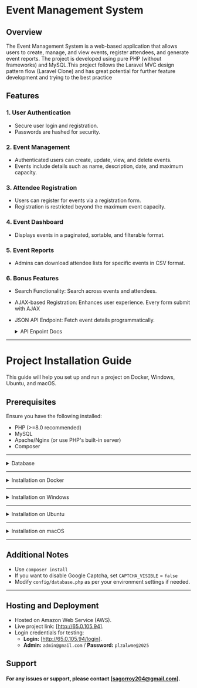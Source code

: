 # Event Management System

## Overview

The Event Management System is a web-based application that allows users to create, manage, and view events, register attendees, and generate event reports. The project is developed using pure PHP (without frameworks) and MySQL.This project follows the Laravel MVC design pattern flow (Laravel Clone) and has great potential for further feature development and trying to the best practice

## Features

### 1. User Authentication

- Secure user login and registration.
- Passwords are hashed for security.

### 2. Event Management

- Authenticated users can create, update, view, and delete events.
- Events include details such as name, description, date, and maximum capacity.

### 3. Attendee Registration

- Users can register for events via a registration form.
- Registration is restricted beyond the maximum event capacity.

### 4. Event Dashboard

- Displays events in a paginated, sortable, and filterable format.

### 5. Event Reports

- Admins can download attendee lists for specific events in CSV format.

### 6. Bonus Features

- Search Functionality: Search across events and attendees.
- AJAX-based Registration: Enhances user experience. Every form submit with AJAX
- JSON API Endpoint: Fetch event details programmatically.
  <details>
  <summary>API Enpoint Docs</summary>
    
  ### Base URL
  ```sh
    http://65.0.105.94/api/v1
  ```

  ### Endpoints
  #### 1. Get Event by ID
  Retrieves details of a specific event, including its attendees and remaining ticket count.
  - URL: /event/{event_id}
  - Method: GET
  - URL Parameters:
  - event_id (required): The ID of the event.
    
  #### Example Request
  ```sh
  GET /api/v1/event/1
  ```

  #### Example Request
  ```sh
      {
        "id": 1,
        "slug": "tech-world",
        "description": "A conference about technology.",
        "deadline": "2023-12-15 10:00:00",
        "location": "New York",
        "name": "Tech World",
        "max_capacity": 100,
        "remaining_tickets": 98,
        "attended": [
            {
                "id": 1,
                "name": "John",
                "phone": "1234567890"
            },
            {
                "id": 2,
                "name": "Jane",
                "phone": "0987654321"
            }
        ]
    }
  ```

  #### Example Response (Event Not Found)
  ```sh
  {
      "status": "faild",
      "message": "Event not found.",
      "data": []
  }
  ```

  ### 2. Get Paginated List of Events

  Retrieves a paginated list of events with details, including remaining tickets and pagination metadata.

  - URL: `/events`
  - Method: `GET`
  - Query Parameters:
  - `page` (optional): The page number to retrieve (default: `1`).
  - `limit` (optional): The number of events per page (default: `5`).
  
  #### Example Request
  ```sh
  GET /api/v1/events?page=1&limit=5
  ```
  ### Example Response (Success)
  ```sh
    {
      "status": "success",
      "data": {
          "events": [
              {
                  "id": 1,
                  "name": "Tech World",
                  "slug": "tech-world",
                  "description": "A conference about technology.",
                  "date": "2023-12-15 10:00:00",
                  "location": "New York",
                  "max_capacity": 100,
                  "remaining_tickets": 98,
                  "status": "active",
                  "created_by": 1,
                  "created_by_name": "Admin",
                  "created_at": "2023-10-01 12:00:00",
                  "updated_at": "2023-10-01 12:00:00"
              },
              {
                  "id": 2,
                  "name": "Music Festival",
                  "slug": "music-festival",
                  "description": "Annual music festival.",
                  "date": "2023-11-20 18:00:00",
                  "location": "Los Angeles",
                  "max_capacity": 500,
                  "remaining_tickets": 450,
                  "status": "active",
                  "created_by": 1,
                  "created_by_name": "Admin",
                  "created_at": "2023-10-01 12:00:00",
                  "updated_at": "2023-10-01 12:00:00"
              }
          ],
          "pagination": {
              "current_page": 1,
              "total_pages": 10,
              "per_page": 5,
              "total_records": 50
          }
      }
  }
  ```

  ### Error Responses
  All endpoints return the following error structure in case of failure:

  ```sh
    {
      "status": "faild",
      "message": "Error message here.",
      "data": []
  }
  ```

  ### Response Codes
  - `200 OK`: The request was successful.
  - `404 Not Found`: The requested resource (e.g., event) was not found.
  - `500 Internal Server Error`: An unexpected error occurred on the server.

  ### Example Usage
  #### Fetch Event by ID
  ```sh
  curl -X GET "http://65.0.105.94/api/v1/event/1"
  ```
  #### Fetch Paginated Events

  ```sh
  curl -X GET "http://65.0.105.94/api/v1/events?page=1&limit=5"
  ```
</details>

---

# Project Installation Guide

This guide will help you set up and run a project on Docker, Windows, Ubuntu, and macOS.

## Prerequisites

Ensure you have the following installed:

- PHP (>=8.0 recommended)
- MySQL
- Apache/Nginx (or use PHP's built-in server)
- Composer

---

<details>
  <summary>Database</summary>
  
  #### Check databse in project root directory
  
  <img src="https://raw.githubusercontent.com/sagor-roy/event-management/main/public/assets/src/images/screenshot.jpg" width="100%">
</details>

---

<details>
  <summary>Installation on Docker</summary>
  
## Features
- **Apache Web Server** with PHP
- **MySQL Database** for storing event data
- **phpMyAdmin** for easy database management
- **Docker Compose** for effortless setup and deployment

## Setup Instructions

### 1️ **Clone the Repository**
```sh
 git clone https://github.com/sagor-roy/event-management.git
 cd your-repo
```
### 2. Configure `.env`

Copy `.env.example` to `.env` and paste.

```sh
APP_NAME = 'Event Management'
APP_ENV = local

DB_HOST = db #container name 
DB_NAME = 'events_management'
DB_USER = root
DB_PASS = 'plzletme!n' #change the password if needed

CAPTCHA_VISIBLE = 'true'
CAPTCHA_SITEKEY = 
CAPTCHA_SECRET = 
```
**Note:** Modify these values as needed but don't change `DB_HOST` name `db`.

### 3. Run the Project with Docker Compose
```sh
docker-compose up -d
```

**This will:**
- Build the `web` service (PHP + Apache)
- Start the `db` service (MySQL)
- Start `phpMyAdmin` for database access

### 4. Run the command and install `composer`
```sh
docker compose exec -it web /bin/bash --login -c "cd /var/www/html/ && composer install"
```

### 5. Access the Application
- Web Application: http://localhost:8000
- phpMyAdmin: http://localhost:8080
  - Username: `root`
  - Password: `plzletme!n`
  

</details>

---

<details>
  <summary>Installation on Windows</summary>

### 1. Install Required Software

- Download and install [XAMPP](https://www.apachefriends.org/download.html) or [WAMP](https://www.wampserver.com/).
- Alternatively, install PHP, MySQL, and Apache manually.

### 2. Clone the Repository

```sh
 git clone https://github.com/sagor-roy/event-management.git
 cd your-repo
```

### 3. Configure `.env`

Copy `.env.example` to `.env` and update the database configuration.

```sh
APP_NAME = 'Event Management'
APP_ENV = local

DB_HOST = localhost
DB_NAME = 'events_management'
DB_USER = root
DB_PASS = 'your_password'

CAPTCHA_VISIBLE = 'true'
CAPTCHA_SITEKEY = 
CAPTCHA_SECRET = 
```

For Production (Hide Server Display Error)

```sh
APP_ENV = production
```

### 4. Start Apache & MySQL

- If using XAMPP, start Apache and MySQL from the XAMPP Control Panel.
- If manually installed, use:

```sh
 php -S localhost:8000 -t public
```

### 5. Import Database

- Open phpMyAdmin (`http://localhost/phpmyadmin`).
- Create a new database and import the `database.sql` file.

### 6. Run the Project

Open a browser and visit:

```sh
 http://localhost/your-project-folder
```

</details>

---

<details>
  <summary>Installation on Ubuntu</summary>

### 1. Install Required Packages

```sh
sudo apt update
sudo apt install apache2 php php-mysql mysql-server unzip
```

### 2. Clone the Repository

```sh
git clone https://github.com/sagor-roy/event-management.git
cd your-repo
```

### 3. Configure `.env`

Copy `.env.example` to `.env` and update the database configuration.

```sh
APP_NAME = 'Event Management'
APP_ENV = local

DB_HOST = localhost
DB_NAME = 'events_management'
DB_USER = root
DB_PASS = 'your_password'

CAPTCHA_VISIBLE = 'true'
CAPTCHA_SITEKEY = 
CAPTCHA_SECRET = 
```

For Production (Hide Server Display Error)

```sh
APP_ENV = production
```

### 4. Set Up MySQL Database

```sh
sudo mysql -u root -p
CREATE DATABASE your_database;
EXIT;
```

Import SQL file:

```sh
mysql -u root -p your_database < database.sql
```

### 5. Configure Apache

```sh
sudo cp -r your-repo /var/www/html/
sudo chmod -R 755 /var/www/html/your-repo
sudo systemctl restart apache2
```

### 6. Run the Project

Open your browser and go to:

```sh
http://localhost/your-repo
```

Or run:

```sh
 php -S localhost:8000 -t public
```

</details>

---

<details>
  <summary>Installation on macOS</summary>

### 1. Install Homebrew (if not installed)

```sh
/bin/bash -c "$(curl -fsSL https://raw.githubusercontent.com/Homebrew/install/HEAD/install.sh)"
```

### 2. Install PHP, MySQL, and Apache

```sh
brew install php mysql apache2
```

### 3. Clone the Repository

```sh
git clone https://github.com/sagor-roy/event-management.git
cd your-repo
```

### 3. Configure `.env`

Copy `.env.example` to `.env` and update the database configuration.

```sh
APP_NAME = 'Event Management'
APP_ENV = local

DB_HOST = localhost
DB_NAME = 'events_management'
DB_USER = root
DB_PASS = 'your_password'

CAPTCHA_VISIBLE = 'true'
CAPTCHA_SITEKEY = 
CAPTCHA_SECRET = 
```

For Production (Hide Server Display Error)

```sh
APP_ENV = production
```

### 5. Start MySQL and Import Database

```sh
brew services start mysql
mysql -u root -p -e "CREATE DATABASE your_database;"
mysql -u root -p your_database < database.sql
```

### 6. Run PHP's Built-in Server

```sh
php -S localhost:8000 -t public
```

Then, visit:

```sh
http://localhost:8000
```

</details>

---

## Additional Notes

- Use `composer install`
- If you want to disable Google Captcha, set `CAPTCHA_VISIBLE` = `false`
- Modify `config/database.php` as per your environment settings if needed.

---

## Hosting and Deployment

- Hosted on Amazon Web Service (AWS).
- Live project link: [http://65.0.105.94].
- Login credentials for testing:
  - **Login:** [http://65.0.105.94/login].
  - **Admin:** `admin@gmail.com` / **Password:** `plzalwme@2025`

## Support
#### For any issues or support, please contact [sagorroy204@gmail.com].
